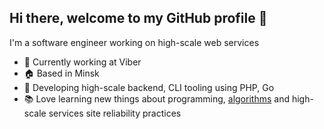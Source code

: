 ## Hi there, welcome to my GitHub profile 👋

I'm a software engineer working on high-scale web services

- 🏢 Currently working at Viber
- 🏠 Based in Minsk
- 🔨 Developing high-scale backend, CLI tooling using PHP, Go
- 📚 Love learning new things about programming, [algorithms](https://leetcode.com/u/judimator/) and high-scale services site reliability practices
